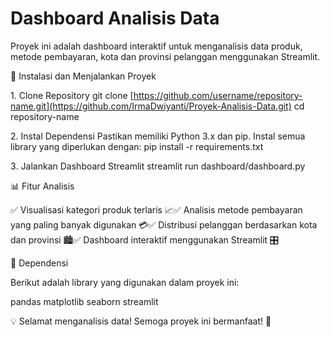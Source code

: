 # Dashboard Analisis Data

Proyek ini adalah dashboard interaktif untuk menganalisis data produk, metode pembayaran, kota dan provinsi pelanggan menggunakan Streamlit.

🚀 Instalasi dan Menjalankan Proyek

1️. Clone Repository
git clone [https://github.com/username/repository-name.git](https://github.com/IrmaDwiyanti/Proyek-Analisis-Data.git)
cd repository-name

2️. Instal Dependensi
Pastikan memiliki Python 3.x dan pip. Instal semua library yang diperlukan dengan:
pip install -r requirements.txt

3️. Jalankan Dashboard Streamlit
streamlit run dashboard/dashboard.py

📊 Fitur Analisis

✅ Visualisasi kategori produk terlaris 📈✅ Analisis metode pembayaran yang paling banyak digunakan 💳✅ Distribusi pelanggan berdasarkan kota dan provinsi 🏙️✅ Dashboard interaktif menggunakan Streamlit 🎛️

📜 Dependensi

Berikut adalah library yang digunakan dalam proyek ini:

pandas
matplotlib
seaborn
streamlit

💡 Selamat menganalisis data! Semoga proyek ini bermanfaat! 🚀
